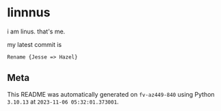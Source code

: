 # linnnus

i am linus. that's me.

my latest commit is

```
Rename {Jesse => Hazel}
```

## Meta

This README was automatically generated on `fv-az449-840` using Python
`3.10.13` at `2023-11-06 05:32:01.373001`.
